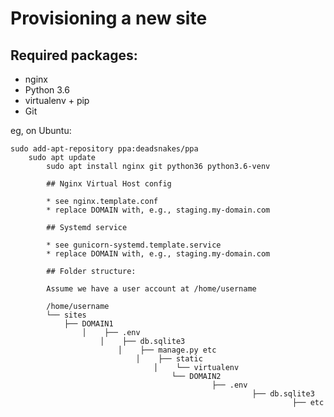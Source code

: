 Provisioning a new site
=======================

## Required packages:

* nginx
* Python 3.6
* virtualenv + pip
* Git

eg, on Ubuntu:

    sudo add-apt-repository ppa:deadsnakes/ppa
        sudo apt update
            sudo apt install nginx git python36 python3.6-venv

            ## Nginx Virtual Host config

            * see nginx.template.conf
            * replace DOMAIN with, e.g., staging.my-domain.com

            ## Systemd service

            * see gunicorn-systemd.template.service
            * replace DOMAIN with, e.g., staging.my-domain.com

            ## Folder structure:

            Assume we have a user account at /home/username

            /home/username
            └── sites
                ├── DOMAIN1
                    │    ├── .env
                        │    ├── db.sqlite3
                            │    ├── manage.py etc
                                │    ├── static
                                    │    └── virtualenv
                                        └── DOMAIN2
                                                 ├── .env
                                                          ├── db.sqlite3
                                                                   ├── etc
